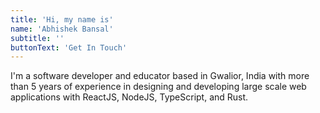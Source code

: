 ```yaml
---
title: 'Hi, my name is'
name: 'Abhishek Bansal'
subtitle: ''
buttonText: 'Get In Touch'
---
```


I'm a software developer and educator based in Gwalior, India with more than 5 years of experience in designing and developing large scale web applications with ReactJS, NodeJS, TypeScript, and Rust.

